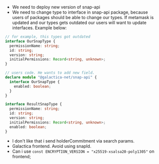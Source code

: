 - We need to deploy new version of snap-api
- We need to change type to interface in snap-api package, because users of packages should be able to change our types. If metamask is updated and our types gets outdated our users will want to update interfaces. Example below:

```ts
// for example, this types got outdated
interface OurSnapType {
  permissionName: string;
  id: string;
  version: string;
  initialPermissions: Record<string, unknown>;
}

// users code. He wants to add new field.
declare module "@galactica-net/snap-api" {
  interface OurSnapType {
    enabled: boolean;
  }
}

interface ResultSnapType {
  permissionName: string;
  id: string;
  version: string;
  initialPermissions: Record<string, unknown>;
  enabled: boolean;
}
```

- I don't like that i send holderCommitment via search params.
- Galactica frontend. Avoid using snapId.
- Can i use `const ENCRYPTION_VERSION = "x25519-xsalsa20-poly1305"` on frontend;
